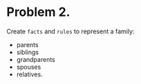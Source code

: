 # Problem 2.

Create `facts` and `rules` to represent a family:
- parents
- siblings
- grandparents
- spouses
- relatives.
